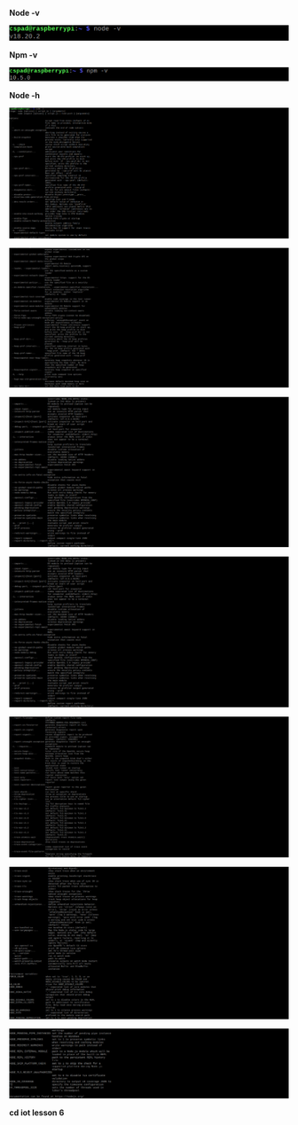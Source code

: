**Node -v**

![node_-v](node_-v.png)

**Npm -v**

![npm_-v](npm_-v.png)

**Node -h**

![node_-h](node_-h-1.png)

![node_-h](node_-h-2.png)

![node_-h](node_-h-3.png)

![node_-h](node_-h-3.png)

![node_-h](node_-h-4.png)

![node_-h](node_-h-5.png)

![node_-h](node_-h-6.png)

**cd iot lesson 6**

